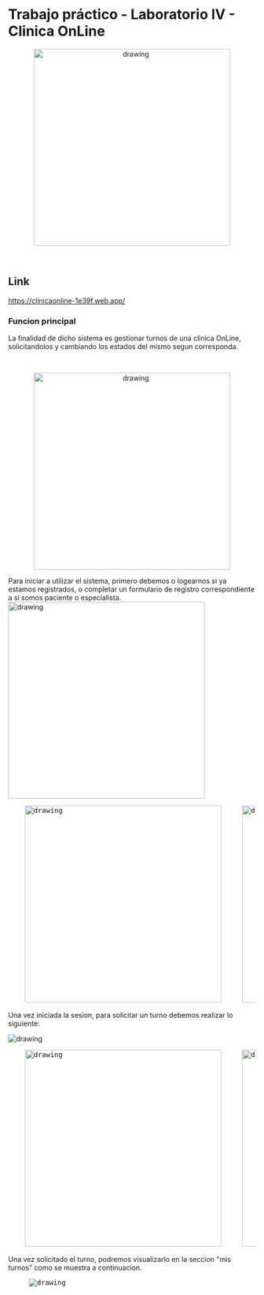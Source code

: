 
# Trabajo práctico - Laboratorio IV - Clinica OnLine

<p  align="center">
     <img src="./src/assets/registros-medicos.png" alt="drawing" style="width:400px;"/> 
</p>

<br/>  

## **Link**
https://clinicaonline-1e39f.web.app/

### **Funcion principal**
La finalidad de dicho sistema es gestionar turnos de una clinica OnLine, solicitandolos y cambiando los estados del mismo segun corresponda.



<br/>

<p  align="center">
     <img src="./src/assets/capturas/login.png" alt="drawing" style="width:400px;"/> 
</p>
Para iniciar a utilizar el sistema, primero debemos o logearnos si ya estamos registrados, o completar un formulario de registro correspondiente a si somos paciente o especialista.

<img src="./src/assets/capturas/paciente-profesional.png" alt="drawing" style="width:400px;"/> 

<pre>
    <img src="./src/assets/capturas/registroPaciente.png" alt="drawing" style="width:400px;"/>     <img src="./src/assets/capturas/registroProfesional.png" alt="drawing" style="width:400px;"/>
</pre>

Una vez iniciada la sesion, para solicitar un turno debemos realizar lo siguiente:

<img src="./src/assets/capturas/sacarTurno.gif" alt="drawing"/>

<pre>
    <img src="./src/assets/capturas/registroPaciente.png" alt="drawing" style="width:400px;"/>     <img src="./src/assets/capturas/registroProfesional.png" alt="drawing" style="width:400px;"/>
</pre>

Una vez solicitado el turno, podremos visualizarlo en la seccion "mis turnos" como se muestra a continuacion.

<pre>
     <img src="./src/assets/capturas/misTurnos.png" alt="drawing"/>
</pre>